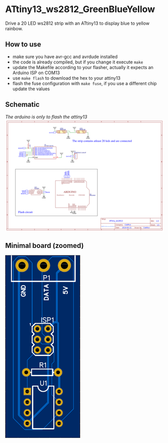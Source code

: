 # ATtiny13_ws2812_GreenBlueYellow
Drive a 20 LED ws2812 strip with an ATtiny13 to display blue to yellow rainbow.

## How to use
* make sure you have avr-gcc and avrdude installed
* the code is already compiled, but if you change it execute ```make```
* update the Makefile according to your flasher, actually it expects an Arduino ISP on COM13
* use ```make flash``` to download the hex to your attiny13
* flash the fuse configuration with ```make fuse```, if you use a different chip update the values


## Schematic
*The arduino is only to flash the attiny13*
![Alt text](https://raw.githubusercontent.com/cobrce/ATtiny13_ws2812_GreenBlueYellow/master/schematic/Schematic_ATtiny-ws2812_Sheet-1_20190521184719.png)


## Minimal board (zoomed)
![Alt text](https://raw.githubusercontent.com/cobrce/ATtiny13_ws2812_GreenBlueYellow/master/schematic/photo%20view%20(large).png)

